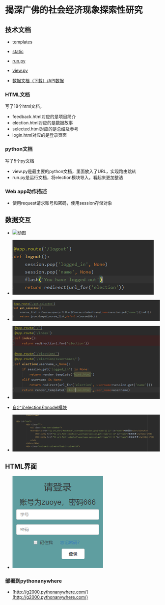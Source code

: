 # 揭深广佛的社会经济现象探索性研究

## 技术文档
- [templates](https://github.com/G-2000/python/tree/master/project/Election/templates)

- [static](https://github.com/G-2000/python/tree/master/project/Election/static)

- [run.py](https://github.com/G-2000/python/blob/master/project/run.py)

- [view.py](https://github.com/G-2000/python/blob/master/project/Election/view.py)

- [数据文档（下载）/API数据](https://github.com/G-2000/python/tree/master/data)

### HTML文档
写了18个html文档。
- feedback.html对应的是项目简介
- election.html对应的是数据故事
- selected.html对应的是总结及参考
- login.html对应的是登录页面

### python文档
写了5个py文档
- view.py是最主要的python文档，里面放入了URL，实现路由跳转
- run.py是运行文档，将election模块导入，看起来更加整洁
### Web app动作描述
- 使用request请求账号和密码，使用session存储对象

## 数据交互
- ![动图](https://github.com/G-2000/python/blob/master/img/mv.gif)

- ![数据结构嵌套](https://github.com/G-2000/python/blob/master/img/construction.png)

- ![推导式](https://github.com/G-2000/python/blob/master/img/reduction.png)

- ![if条件判断](https://github.com/G-2000/python/blob/master/img/if_judgument.png)

- [自定义election和model模块](https://github.com/G-2000/python/tree/master/project)

- ![python和HTML传递](https://github.com/G-2000/python/blob/master/img/tran_ph.png)

## HTML界面
- ![实现数据的python——>HTML页面交互](https://github.com/G-2000/python/blob/master/img/ph.png)

### 部署到pythonanywhere
- [http://g2000.pythonanywhere.com/](http://g2000.pythonanywhere.com/)
